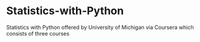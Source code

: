 # Statistics-with-Python
Statistics with Python offered by University of Michigan via Coursera which consists of three courses
